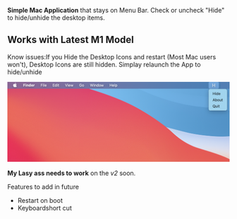 **Simple Mac Application** that stays on Menu Bar. Check or uncheck "Hide" to hide/unhide the desktop items.

## Works with Latest M1 Model

Know issues:If you Hide the Desktop Icons and restart (Most Mac users won't), Desktop Icons are still hidden. Simplay relaunch the App to hide/unhide 



![APP Screenshot](/Hidemydesktop_mac-APP.png)



**My Lasy ass needs to work** on the *v2* soon. 





Features to add in future

- Restart on boot
- Keyboardshort cut

  
